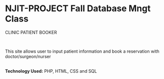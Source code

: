 # NJIT-PROJECT Fall Database Mngt Class
CLINIC PATIENT BOOKER

<br>

This site allows user to input patient information and book a reservation with doctor/surgeon/nurser 

<br>
<b>Technology Used:</b> PHP, HTML, CSS and SQL
